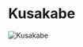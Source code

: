 # Kusakabe

![Kusakabe](https://static.wikia.nocookie.net/chainsaw-man/images/6/67/Kusakabe.png/revision/latest?cb=20200412235417)

